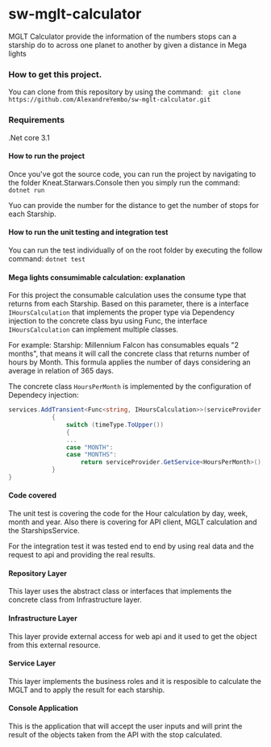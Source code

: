 # sw-mglt-calculator
MGLT Calculator provide the information of the numbers stops can a starship do to across one planet to another by given a distance in Mega lights

### How to get this project.
You can clone from this repository by using the command:
``` git clone https://github.com/AlexandreYembo/sw-mglt-calculator.git```

### Requirements
.Net core 3.1


#### How to run the project
Once  you've got the source code, you can run the project by navigating to the folder Kneat.Starwars.Console then you simply run the command:
```dotnet run```

Yuo can provide the number for the distance to get the number of stops for each Starship.


#### How to run the unit testing and integration test
You can run the test individually of on the root folder by executing the follow command:
```dotnet test```

#### Mega lights consumimable calculation: explanation
For this project the consumable calculation uses the consume type that returns from each Starship. Based on this parameter, there is a interface ```IHoursCalculation``` that implements the proper type via Dependency injection to the concrete class byu using Func, the interface ```IHoursCalculation``` can implement multiple classes.

For example: Starship: Millennium Falcon has consumables equals "2 months", that means it will call the concrete class that returns number of hours by Month. This formula applies the number of days considering an average in relation of 365 days.

The concrete class ```HoursPerMonth``` is implemented by the configuration of Dependecy injection:
```c#
services.AddTransient<Func<string, IHoursCalculation>>(serviceProvider => timeType =>
            {
                switch (timeType.ToUpper())
                {
                ...
                case "MONTH":
                case "MONTHS":
                    return serviceProvider.GetService<HoursPerMonth>();
            }
}
```

#### Code covered
The unit test is covering the code for the Hour calculation by day, week, month and year. Also there is covering for API client, MGLT calculation and the StarshipsService.

For the integration test it was tested end to end by using real data and the request to api and providing the real results.


#### Repository Layer
This layer uses the abstract class or interfaces that implements the concrete class from Infrastructure layer.

#### Infrastructure Layer
This layer provide external access for web api and it used to get the object from this external resource.

#### Service Layer
This layer implements the business roles and it is resposible to calculate the MGLT and to apply the result for each starship.


#### Console Application
This is the application that will accept the user inputs and will print the result of the objects taken from the API with the stop calculated.
